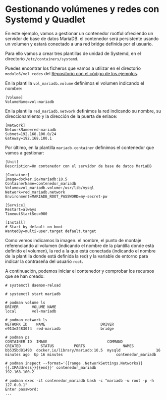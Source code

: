 # Gestionando volúmenes y redes con Systemd y Quadlet

En este ejemplo, vamos a gestionar un contenedor rootful ofreciendo un servidor de base de datos MariaDB. el contenedor será persistente usando un volumen y estará conectado a una red bridge definida por el usuario.

Para ello vamos a crear tres plantillas de unidad de Systemd, en el directorio `/etc/containers/systemd`.

Puedes encontrar los ficheros que vamos a utilizar en el directorio `modulo6/vol_redes` del [Repositorio con el código de los ejemplos](https://github.com/josedom24/ejemplos_curso_podman_ow).

En la plantilla `vol_mariadb.volume` definimos el volumen indicando el nombre:

```
[Volume]
VolumeName=vol-mariadb
```

En la plantilla `red_mariadb.network` definimos la red indicando su nombre, su direccionamiento y la dirección de la puerta de enlace:

```
[Network]
NetworkName=red-mariadb
Subnet=192.168.100.0/24
Gateway=192.168.100.1
```

Por último, en la plantilla `mariadb.container` definimos el contenedor que vamos a gestionar:

```
[Unit]
Description=Un contenedor con el servidor de base de datos MariaDB

[Container]
Image=docker.io/mariadb:10.5
ContainerName=contenedor_mariadb
Volume=vol_mariadb.volume:/usr/lib/mysql
Network=red_mariadb.network
Environment=MARIADB_ROOT_PASSWORD=my-secret-pw

[Service]
Restart=always
TimeoutStartSec=900

[Install]
# Start by default on boot
WantedBy=multi-user.target default.target
```

Como vemos indicamos la imagen. el nombre, el punto de montaje referenciando al volumen (indicando el nombre de la plantilla donde está definido el volumen), la red a la que está conectada (indicando el nombre de la plantilla donde está definida la red) y la variable de entorno para indicar la contraseña del usuario `root`.

A continuación, podemos iniciar el contenedor y comprobar los recursos que se han creado:

```
# systemctl daemon-reload

# systemctl start mariadb

# podman volume ls
DRIVER      VOLUME NAME
local       vol-mariadb

# podman network ls
NETWORK ID    NAME                         DRIVER
e913e24830f4  red-mariadb                  bridge

# podman ps
CONTAINER ID  IMAGE                           COMMAND               CREATED         STATUS         PORTS                 NAMES
bb535bd81493  docker.io/library/mariadb:10.5  mysqld                16 minutes ago  Up 16 minutes                        contenedor_mariadb

# podman inspect --format='{{range .NetworkSettings.Networks}}{{.IPAddress}}{{end}}' contenedor_mariadb
192.168.100.2

# podman exec -it contenedor_mariadb bash -c "mariadb -u root -p -h 127.0.0.1"
Enter password: 
...
```
